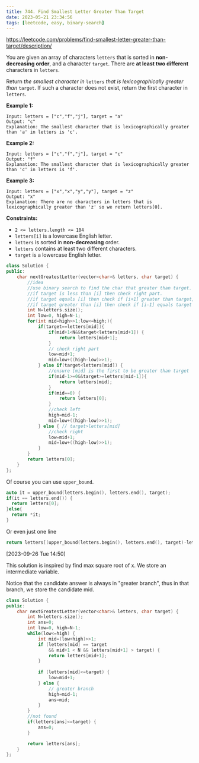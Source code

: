 ```yaml
---
title: 744. Find Smallest Letter Greater Than Target
date: 2023-05-21 23:34:56
tags: [leetcode, easy, binary-search]
---
```


https://leetcode.com/problems/find-smallest-letter-greater-than-target/description/

You are given an array of characters `letters` that is sorted in **non-decreasing order**, and a character `target`. There are **at least two different** characters in `letters`.

Return *the smallest character in* `letters` *that is lexicographically greater than* `target`. If such a character does not exist, return the first character in `letters`.

 

**Example 1:**

```
Input: letters = ["c","f","j"], target = "a"
Output: "c"
Explanation: The smallest character that is lexicographically greater than 'a' in letters is 'c'.
```

**Example 2:**

```
Input: letters = ["c","f","j"], target = "c"
Output: "f"
Explanation: The smallest character that is lexicographically greater than 'c' in letters is 'f'.
```

**Example 3:**

```
Input: letters = ["x","x","y","y"], target = "z"
Output: "x"
Explanation: There are no characters in letters that is lexicographically greater than 'z' so we return letters[0].
```

 

**Constraints:**

- `2 <= letters.length <= 104`
- `letters[i]` is a lowercase English letter.
- `letters` is sorted in **non-decreasing** order.
- `letters` contains at least two different characters.
- `target` is a lowercase English letter.

```c++
class Solution {
public:
    char nextGreatestLetter(vector<char>& letters, char target) {
      	//idea
        //use binary search to find the char that greater than target.
        //if target is less than [i] then check right part.
        //if target equals [i] then check if [i+1] greater than target, then return [i+1]. but check i+1 overflow first.
        //if target greater than [i] then check if [i-1] equals target
        int N=letters.size();
        int low=0, high=N-1;
        for(int mid=high>>1;low<=high;){
            if(target==letters[mid]){
                if(mid+1<N&&target<letters[mid+1]) {
                    return letters[mid+1];
                }
                // check right part
                low=mid+1;
                mid=low+((high-low)>>1);
            } else if(target<letters[mid]) {
                //ensure [mid] is the first to be greater than target
                if(mid-1>=0&&target>=letters[mid-1]){
                    return letters[mid];
                }
                if(mid==0) {
                    return letters[0];
                }
                //check left
                high=mid-1;
                mid=low+((high-low)>>1);
            } else { // target>letters[mid]
                //check right
                low=mid+1;
                mid=low+((high-low)>>1);
            }
        }
        return letters[0];
    }
};
```

Of course you can use `upper_bound`.

```c++
auto it = upper_bound(letters.begin(), letters.end(), target);
if(it == letters.end()) {
  return letters[0];
}else{
  return *it;
}
```

Or even just one line

```c++
return letters[(upper_bound(letters.begin(), letters.end(), target)-letters.begin())%letters.size()];
```



[2023-09-26 Tue 14:50]

This solution is inspired by find max square root of x. We store an intermediate variable.

Notice that the candidate answer is always in "greater branch", thus in that branch, we store the candidate mid.

```c++
class Solution {
public:
    char nextGreatestLetter(vector<char>& letters, char target) {
        int N=letters.size();
        int ans=0;
        int low=0, high=N-1;
        while(low<=high) {
            int mid=(low+high)>>1;
            if (letters[mid] == target 
                && mid+1 < N && letters[mid+1] > target) {
                return letters[mid+1];
            }
            
            if (letters[mid]<=target) {
                low=mid+1;
            } else {
                // greater branch
                high=mid-1;
                ans=mid;
            }
        }
        //not found
        if(letters[ans]<=target) {
            ans=0;
        }

        return letters[ans];
    }
};
```

